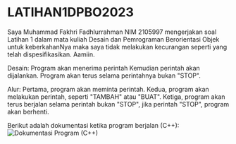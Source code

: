 # LATIHAN1DPBO2023
Saya Muhammad Fakhri Fadhlurrahman NIM 2105997 mengerjakan soal Latihan 1 dalam mata kuliah Desain dan Pemrograman Berorientasi Objek 
untuk keberkahanNya maka saya tidak melakukan kecurangan seperti yang telah dispesifikasikan. Aamiin.

Desain: 
Program akan menerima perintah Kemudian perintah akan dijalankan. Program akan terus selama perintahnya bukan "STOP".

Alur: 
Pertama, program akan meminta perintah.
Kedua, program akan melakukan perintah, seperti "TAMBAH" atau "BUAT".
Ketiga, program akan terus berjalan selama perintah bukan "STOP", jika perintah "STOP", program akan berhenti.

Berikut adalah dokumentasi ketika program berjalan (C++): 
![Dokumentasi Program (C++)](https://user-images.githubusercontent.com/119662753/219101664-076681d7-c347-4505-a3f1-31ed67647af1.png)
